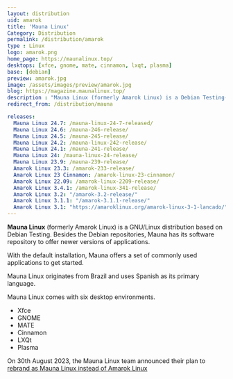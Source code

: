 ```yaml
---
layout: distribution
uid: amarok
title: 'Mauna Linux'
Category: Distribution
permalink: /distribution/amarok
type : Linux
logo: amarok.png
home_page: https://maunalinux.top/
desktops: [xfce, gnome, mate, cinnamon, lxqt, plasma]
base: [debian]
preview: amarok.jpg
image: /assets/images/preview/amarok.jpg
blog: https://magazine.maunalinux.top/
description : "Mauna Linux (formerly Amarok Linux) is a Debian Testing-based GNU/Linux distribution of Brazilian origin. With a set of preconfigured applications, it makes computing easier."
redirect_from: /distribution/mauna

releases:
  Mauna Linux 24.7: /mauna-linux-24-7-released/
  Mauna Linux 24.6: /mauna-246-release/
  Mauna Linux 24.5: /mauna-245-release/
  Mauna Linux 24.2: /mauna-linux-242-release/
  Mauna Linux 24.1: /mauna-241-release/
  Mauna Linux 24: /mauna-linux-24-release/
  Mauna Linux 23.9: /mauna-239-release/
  Amarok Linux 23.3: /amarok-233-release/
  Amarok Linux 23 Cinnamon: /amarok-linux-23-cinnamon/
  Amarok Linux 22.09: /amarok-linux-2209-release/
  Amarok Linux 3.4.1: /amarok-linux-341-release/
  Amarok Linux 3.2: "/amarok-3.2-release/"
  Amarok Linux 3.1.1: "/amarok-3.1.1-release/"
  Amarok Linux 3.1: "https://amaroklinux.org/amarok-linux-3-1-lancado/"
---
```


**Mauna Linux** (formerly Amarok Linux) is a GNU/Linux distribution based on Debian Testing. Besides the Debian repositories, Mauna has its software repository to offer newer versions of applications.

With the default installation, Mauna offers a set of commonly used applications to get started.

Mauna Linux originates from Brazil and uses Spanish as its primary language.

Mauna Linux comes with six desktop environments.
- Xfce
- GNOME
- MATE
- Cinnamon
- LXQt
- Plasma

On 30th August 2023, the Mauna Linux team announced their plan to [rebrand as Mauna Linux instead of Amarok Linux](https://twitter.com/MaunaLinux/status/1696671395462168585)